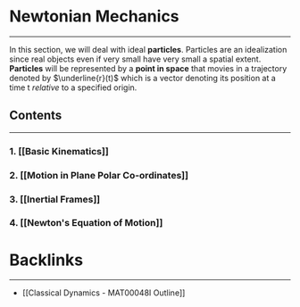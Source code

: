 # Newtonian Mechanics
---
In this section, we will deal with ideal **particles**. Particles are an idealization since real objects even if  very small have very small a spatial extent. **Particles** will be represented by a **point in space** that movies in a trajectory denoted by $\underline{r}(t)$ which is a vector denoting its position at a time t *relative* to a specified origin. 
## Contents
---

### 1. [[Basic Kinematics]]
### 2. [[Motion in Plane Polar Co-ordinates]]

### 3. [[Inertial Frames]]
### 4. [[Newton's Equation of Motion]] 

# Backlinks
---
- [[Classical Dynamics - MAT00048I Outline]]